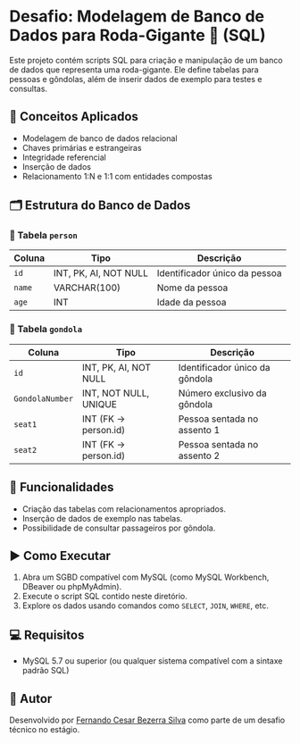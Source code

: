 # Desafio: Modelagem de Banco de Dados para Roda-Gigante 🎡 (SQL)

Este projeto contém scripts SQL para criação e manipulação de um banco de dados que representa uma roda-gigante. Ele define tabelas para pessoas e gôndolas, além de inserir dados de exemplo para testes e consultas.

## 🧠 Conceitos Aplicados

- Modelagem de banco de dados relacional
- Chaves primárias e estrangeiras
- Integridade referencial
- Inserção de dados
- Relacionamento 1:N e 1:1 com entidades compostas

## 🗂️ Estrutura do Banco de Dados

### 🧍 Tabela `person`

| Coluna  | Tipo              | Descrição                             |
|---------|-------------------|----------------------------------------|
| `id`    | INT, PK, AI, NOT NULL | Identificador único da pessoa         |
| `name`  | VARCHAR(100)      | Nome da pessoa                         |
| `age`   | INT               | Idade da pessoa                        |

### 🎢 Tabela `gondola`

| Coluna         | Tipo              | Descrição                                                             |
|----------------|-------------------|------------------------------------------------------------------------|
| `id`           | INT, PK, AI, NOT NULL | Identificador único da gôndola                                         |
| `GondolaNumber`| INT, NOT NULL, UNIQUE | Número exclusivo da gôndola                                           |
| `seat1`        | INT (FK → person.id) | Pessoa sentada no assento 1                                           |
| `seat2`        | INT (FK → person.id) | Pessoa sentada no assento 2                                           |

## 📜 Funcionalidades

- Criação das tabelas com relacionamentos apropriados.
- Inserção de dados de exemplo nas tabelas.
- Possibilidade de consultar passageiros por gôndola.

## ▶️ Como Executar

1. Abra um SGBD compatível com MySQL (como MySQL Workbench, DBeaver ou phpMyAdmin).
2. Execute o script SQL contido neste diretório.
3. Explore os dados usando comandos como `SELECT`, `JOIN`, `WHERE`, etc.

## 💻 Requisitos

- MySQL 5.7 ou superior (ou qualquer sistema compatível com a sintaxe padrão SQL)

## 📌 Autor

Desenvolvido por [Fernando Cesar Bezerra Silva](https://github.com/FcesarBzSilva) como parte de um desafio técnico no estágio.
